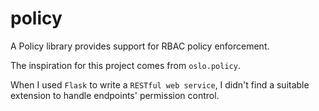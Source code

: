 # policy
A Policy library provides support for RBAC policy enforcement.

The inspiration for this project comes from ``oslo.policy``.

When I used ``Flask`` to write a ``RESTful web service``, I didn't find a suitable extension to handle endpoints' permission control. 
